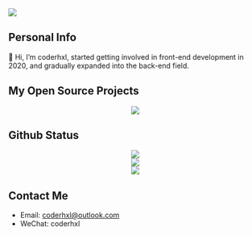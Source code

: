 <!-- <p align="center"><b>2020 —— now</b></p> -->
 
<a href="https://github.com/coder-hxl">
  <img src="https://readme-typing-svg.herokuapp.com/?color=0C697A&lines=Welcome+to+coderhxl%27s+github+profile" />
</a>

## Personal Info
<p>👋 Hi, I’m coderhxl, started getting involved in front-end development in 2020, and gradually expanded into the back-end field.</p>


## My Open Source Projects
<div align="center"><a href="https://github.com/coder-hxl/x-crawl"><img src="https://github-readme-stats.vercel.app/api/pin/?username=coder-hxl&repo=x-crawl&show_owner=true" /></a></div>

## Github Status
<a href="https://github.com/coder-hxl">
 <div align="center"><img src="https://github-readme-stats.vercel.app/api/top-langs/?username=coder-hxl&theme=tokyonight&layout=compact" /></div>
 <div align="center"><img src="https://github-readme-stats-git-masterrstaa-rickstaa.vercel.app/api?username=coder-hxl&theme=tokyonight&show_icons=true&rank_icon=github" /></div>
 <div align="center"><img src="https://github-readme-streak-stats.herokuapp.com/?user=coder-hxl&theme=tokyonight" /></div>
</a>

## Contact Me
- Email: coderhxl@outlook.com
- WeChat: coderhxl



<!--
<div align="center">
 <code><img height=30 align="center" src="https://avatars.githubusercontent.com/u/9919?s=200&v=4" /></code>
</div>
<div align="center">
 <code><img height=30 src="https://raw.githubusercontent.com/github/explore/80688e429a7d4ef2fca1e82350fe8e3517d3494d/topics/javascript/javascript.png" /></code>
 <code><img height=30 src="https://raw.githubusercontent.com/github/explore/80688e429a7d4ef2fca1e82350fe8e3517d3494d/topics/typescript/typescript.png" /></code>
 <code><img height=30 src="https://raw.githubusercontent.com/github/explore/80688e429a7d4ef2fca1e82350fe8e3517d3494d/topics/vue/vue.png" /></code>
 <code><img height=30 src="https://raw.githubusercontent.com/github/explore/80688e429a7d4ef2fca1e82350fe8e3517d3494d/topics/react/react.png" /></code>
 <code><img height=30 src="https://raw.githubusercontent.com/github/explore/80688e429a7d4ef2fca1e82350fe8e3517d3494d/topics/webpack/webpack.png" /></code>
 <code><img height=30 src="https://avatars.githubusercontent.com/u/65625612?s=200&v=4" /></code>
 <code><img height=30 src="https://avatars.githubusercontent.com/u/12554859?s=200&v=4" /></code>
 <code><img height=30 src="https://avatars.githubusercontent.com/u/40269642?s=200&v=4" /></code>
</div> 
<div align="center">
 <code><img height=30 src="https://raw.githubusercontent.com/github/explore/80688e429a7d4ef2fca1e82350fe8e3517d3494d/topics/nodejs/nodejs.png" /></code>
 <code><img height=30 src="https://raw.githubusercontent.com/github/explore/80688e429a7d4ef2fca1e82350fe8e3517d3494d/topics/express/express.png" /></code>
 <code><img height=30 src="https://raw.githubusercontent.com/github/explore/80688e429a7d4ef2fca1e82350fe8e3517d3494d/topics/koa/koa.png" /></code>
</div>
<div align="center">
 <code><img height=30 src="https://raw.githubusercontent.com/github/explore/80688e429a7d4ef2fca1e82350fe8e3517d3494d/topics/mysql/mysql.png" /></code>
</div> 
-->

<!-- <img align="right" width="255px" alt="GIF" src="https://i.pinimg.com/originals/e4/26/70/e426702edf874b181aced1e2fa5c6cde.gif" /> -->


